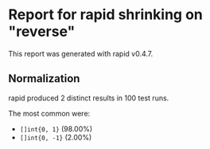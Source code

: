 # Report for rapid shrinking on "reverse"

This report was generated with rapid v0.4.7.

## Normalization

rapid produced 2 distinct results in 100 test runs.

The most common were:

- ``[]int{0, 1}`` (98.00%)
- ``[]int{0, -1}`` (2.00%)

